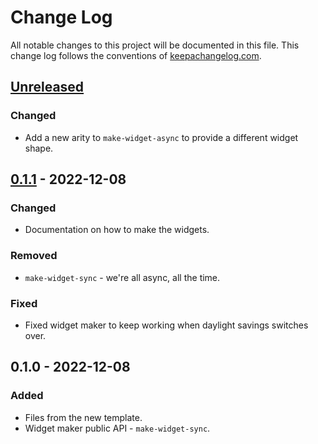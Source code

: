 # Change Log
All notable changes to this project will be documented in this file. This change log follows the conventions of [keepachangelog.com](http://keepachangelog.com/).

## [Unreleased]
### Changed
- Add a new arity to `make-widget-async` to provide a different widget shape.

## [0.1.1] - 2022-12-08
### Changed
- Documentation on how to make the widgets.

### Removed
- `make-widget-sync` - we're all async, all the time.

### Fixed
- Fixed widget maker to keep working when daylight savings switches over.

## 0.1.0 - 2022-12-08
### Added
- Files from the new template.
- Widget maker public API - `make-widget-sync`.

[Unreleased]: https://sourcehost.site/your-name/clojure_mysql/compare/0.1.1...HEAD
[0.1.1]: https://sourcehost.site/your-name/clojure_mysql/compare/0.1.0...0.1.1
